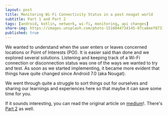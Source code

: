 ```yaml
---
layout: post
title: Monitoring Wi-Fi Connectivity Status in a post nougat world
subtitle: Part 1 and Part 2
tags: [android, kotlin, network, wi-fi, monitoring, api changes]  
share-img: https://images.unsplash.com/photo-1516044734145-07ca8eef8731
published: true
---
```


We wanted to understand when the user enters or leaves concerned locations or Point of Interests (POI). It is easier said than done and we explored several solutions. 
Listening and keeping track of a Wi-Fi connection or disconnection status was one of the ways we wanted to try and test. As soon as we started implementing, 
it became more evident that things have quite changed since Android 7.0 (aka Nougat).

We went through quite a struggle to sort things out for ourselves and sharing our learnings and experiences here so that maybe it can save some time for you.

If it sounds interesting, you can read the original article on [medium](https://medium.com/ki-labs-engineering/monitoring-wifi-connectivity-status-part-1-c5f4287dd57)!. 
There's [Part 2](https://medium.com/ki-labs-engineering/monitoring-wifi-connectivity-status-part-2-7c78f3afd916) as well.
